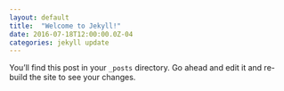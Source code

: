 ```yaml
---
layout: default
title:  "Welcome to Jekyll!"
date: 2016-07-18T12:00:00.0Z-04
categories: jekyll update
---
```

You’ll find this post in your `_posts` directory. Go ahead and edit it and re-build the site to see your changes.